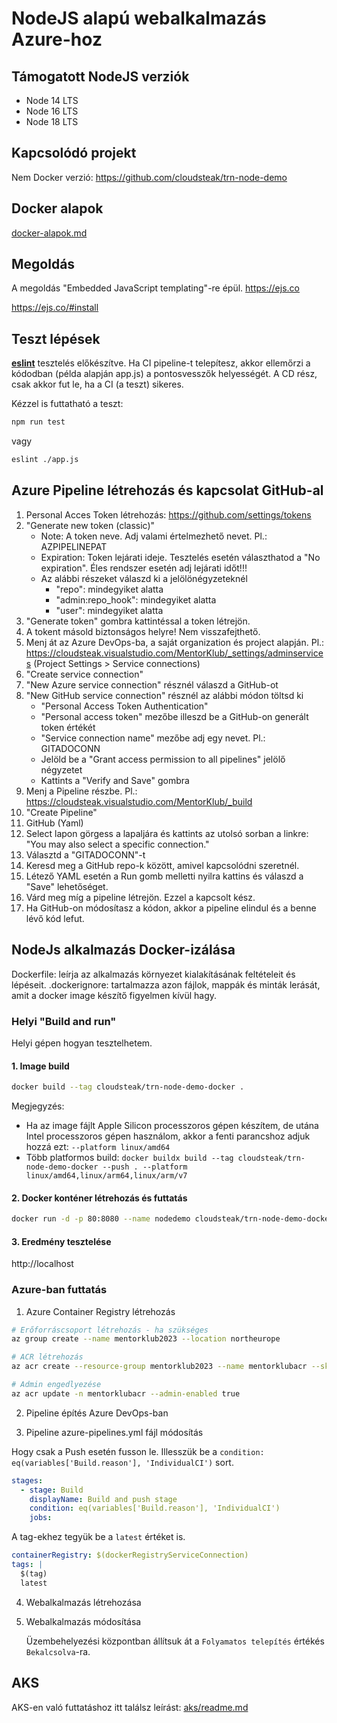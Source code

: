 # NodeJS alapú webalkalmazás Azure-hoz

## Támogatott NodeJS verziók

- Node 14 LTS
- Node 16 LTS
- Node 18 LTS

## Kapcsolódó projekt

Nem Docker verzió: https://github.com/cloudsteak/trn-node-demo


## Docker alapok

[docker-alapok.md](./docs/docker-alapok.md)

## Megoldás

A megoldás "Embedded JavaScript templating"-re épül. https://ejs.co

https://ejs.co/#install

## Teszt lépések

**[eslint](https://eslint.org/)** tesztelés előkészítve.
Ha CI pipeline-t telepítesz, akkor ellemőrzi a kódodban (példa alapján app.js) a pontosvesszők helyességét. A CD rész, csak akkor fut le, ha a CI (a teszt) sikeres.

Kézzel is futtatható a teszt:

```bash
npm run test
```

vagy

```bash
eslint ./app.js
```

## Azure Pipeline létrehozás és kapcsolat GitHub-al

1. Personal Acces Token létrehozás: https://github.com/settings/tokens
2. "Generate new token (classic)"
   - Note: A token neve. Adj valami értelmezhető nevet. Pl.: AZPIPELINEPAT
   - Expiration: Token lejárati ideje. Tesztelés esetén választhatod a "No expiration". Éles rendszer esetén adj lejárati időt!!!
   - Az alábbi részeket válaszd ki a jelölönégyzeteknél
     - "repo": mindegyiket alatta
     - "admin:repo_hook": mindegyiket alatta
     - "user": mindegyiket alatta
3. "Generate token" gombra kattintéssal a token létrejön.
4. A tokent másold biztonságos helyre! Nem visszafejthető.
5. Menj át az Azure DevOps-ba, a saját organization és project alapján. Pl.: https://cloudsteak.visualstudio.com/MentorKlub/_settings/adminservices (Project Settings > Service connections)
6. "Create service connection"
7. "New Azure service connection" résznél válaszd a GitHub-ot
8. "New GitHub service connection" résznél az alábbi módon töltsd ki
   - "Personal Access Token Authentication"
   - "Personal access token" mezőbe illeszd be a GitHub-on generált token értékét
   - "Service connection name" mezőbe adj egy nevet. Pl.: GITADOCONN
   - Jelöld be a "Grant access permission to all pipelines" jelölő négyzetet
   - Kattints a "Verify and Save" gombra
9. Menj a Pipeline részbe. Pl.: https://cloudsteak.visualstudio.com/MentorKlub/_build
10. "Create Pipeline"
11. GitHub (Yaml)
12. Select lapon görgess a lapaljára és kattints az utolsó sorban a linkre: "You may also select a specific connection."
13. Választd a "GITADOCONN"-t
14. Keresd meg a GitHub repo-k között, amivel kapcsolódni szeretnél.
15. Létező YAML esetén a Run gomb melletti nyilra kattins és válaszd a "Save" lehetőséget.
16. Várd meg míg a pipeline létrejön. Ezzel a kapcsolt kész.
17. Ha GitHub-on módosítasz a kódon, akkor a pipeline elindul és a benne lévő kód lefut.

## NodeJs alkalmazás Docker-izálása

Dockerfile: leírja az alkalmazás környezet kialakításának feltételeit és lépéseit.
.dockerignore: tartalmazza azon fájlok, mappák és minták lerását, amit a docker image készítő figyelmen kívül hagy.

### Helyi "Build and run"

Helyi gépen hogyan tesztelhetem.

#### 1. Image build

```bash
docker build --tag cloudsteak/trn-node-demo-docker .
```

Megjegyzés: 
- Ha az image fájlt Apple Silicon processzoros gépen készítem, de utána Intel processzoros gépen használom, akkor a fenti parancshoz adjuk hozzá ezt: `--platform linux/amd64`
- Több platformos build: `docker buildx build --tag cloudsteak/trn-node-demo-docker --push . --platform linux/amd64,linux/arm64,linux/arm/v7`
#### 2. Docker konténer létrehozás és futtatás

```bash
docker run -d -p 80:8080 --name nodedemo cloudsteak/trn-node-demo-docker:latest
```

#### 3. Eredmény tesztelése

http://localhost

### Azure-ban futtatás

1. Azure Container Registry létrehozás

```bash
# Erőforráscsoport létrehozás - ha szükséges
az group create --name mentorklub2023 --location northeurope

# ACR létrehozás
az acr create --resource-group mentorklub2023 --name mentorklubacr --sku Basic

# Admin engedlyezése
az acr update -n mentorklubacr --admin-enabled true
```

2. Pipeline építés Azure DevOps-ban

3. Pipeline azure-pipelines.yml fájl módosítás

Hogy csak a Push esetén fusson le. Illesszük be a `condition: eq(variables['Build.reason'], 'IndividualCI')` sort.

```yaml
stages:
  - stage: Build
    displayName: Build and push stage
    condition: eq(variables['Build.reason'], 'IndividualCI')
    jobs:
```

A tag-ekhez tegyük be a `latest` értéket is.

```yaml
containerRegistry: $(dockerRegistryServiceConnection)
tags: |
  $(tag)
  latest
```

4. Webalkalmazás létrehozása

5. Webalkalmazás módosítása

   Üzembehelyezési központban állítsuk át a `Folyamatos telepítés` értékés `Bekalcsolva`-ra.



## AKS

AKS-en való futtatáshoz itt találsz leírást: [aks/readme.md](aks/readme.md)
